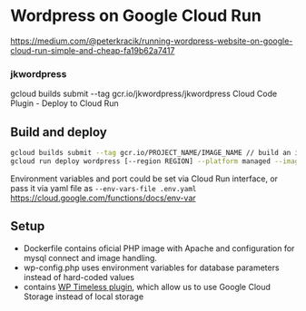 # Wordpress on Google Cloud Run
https://medium.com/@peterkracik/running-wordpress-website-on-google-cloud-run-simple-and-cheap-fa19b62a7417

### jkwordpress
gcloud builds submit --tag gcr.io/jkwordpress/jkwordpress
Cloud Code Plugin - Deploy to Cloud Run


## Build and deploy
```bash
gcloud builds submit --tag gcr.io/PROJECT_NAME/IMAGE_NAME // build an image
gcloud run deploy wordpress [--region REGION] --platform managed --image gcr.io/PROJECT_NAME/IMAGE_NAME --set-env-vars DB_NAME=wordpress,DB_USER=root,DB_PASSWORD=mysecretpassword,DB_HOST=database_host --port 80 // deploy to Cloud run
```

Environment variables and port could be set via Cloud Run interface, or pass it via yaml file as `--env-vars-file .env.yaml` https://cloud.google.com/functions/docs/env-var

## Setup
- Dockerfile contains oficial PHP image with Apache and configuration for mysql connect and image handling.
- wp-config.php uses environment variables for database parameters instead of hard-coded values
- contains [WP Timeless plugin](https://wordpress.org/plugins/wp-stateless/), which allow us to use Google Cloud Storage instead of local storage

